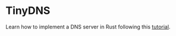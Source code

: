 # TinyDNS

Learn how to implement a DNS server in Rust following this [tutorial](https://github.com/EmilHernvall/DNSGuide.git).